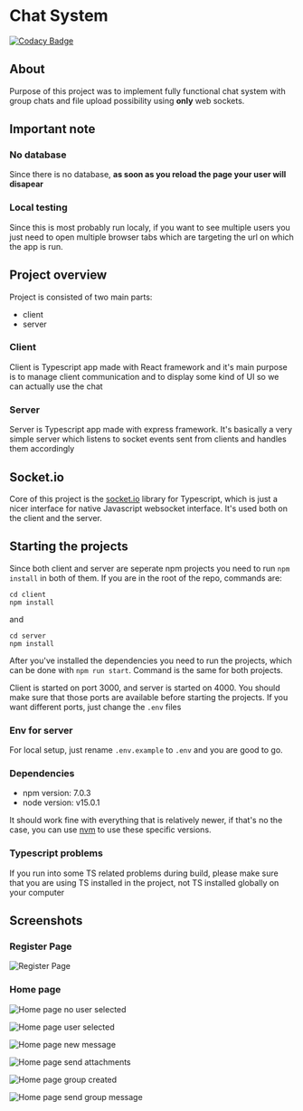 # Chat System

[![Codacy Badge](https://api.codacy.com/project/badge/Grade/34921120d07d4eeaac040fefa37030c8)](https://app.codacy.com/gh/MATF-Computer-Networks-Projects/2020_Chat-System?utm_source=github.com&utm_medium=referral&utm_content=MATF-Computer-Networks-Projects/2020_Chat-System&utm_campaign=Badge_Grade)

## About 

Purpose of this project was to implement fully functional chat system with group chats and file upload possibility using **only** web sockets.


## Important note

### No database 
Since there is no database, **as soon as you reload the page your user will disapear**

### Local testing 

Since this is most probably run localy, if you want to see multiple users you just need to open multiple browser tabs which are targeting the url on which the app is run.

## Project overview

Project is consisted of two main parts:

- client
- server 

### Client 

Client is Typescript app made with React framework and it's main purpose is to manage client communication and to display some kind of UI so we can actually use the chat

### Server 

Server is Typescript app made with express framework. It's basically a very simple server which listens to socket events sent from clients and handles them accordingly


## Socket.io 

Core of this project is the [socket.io](https://socket.io/) library for Typescript, which is just a nicer interface for native Javascript websocket interface. It's used both on the client and the server.

## Starting the projects

Since both client and server are seperate npm projects you need to run `npm install` in both of them. If you are in the root of the repo, commands are:

```
cd client
npm install 
```

and 

```
cd server
npm install 
```

After you've installed the dependencies you need to run the projects, which can be done with `npm run start`. Command is the same for both projects.

Client is started on port 3000, and server is started on 4000. You should make sure that those ports are available before starting the projects. If you want different ports, just change the `.env` files

### Env for server

For local setup, just rename `.env.example` to `.env` and you are good to go.

### Dependencies 

- npm version: 7.0.3
- node version: v15.0.1

It should work fine with everything that is relatively newer, if that's no the case, you can use [nvm](https://github.com/nvm-sh/nvm) to use these specific versions.

### Typescript problems

If you run into some TS related problems during build, please make sure that you are using TS installed in the project, not TS installed globally on your computer

## Screenshots 

### Register Page
![Register Page](https://i.postimg.cc/0QK5WjcG/register-Page.png)
### Home page
![Home page no user selected](https://i.postimg.cc/Jz0QQPnk/home-Page-No-User-Selected.png)

![Home page user selected](https://i.postimg.cc/fRPfqmtg/home-Page-User-Selected.png)

![Home page new message](https://i.postimg.cc/7LTMFhSP/home-Page-New-Message.png)

![Home page send attachments](https://i.postimg.cc/Fzhykx81/home-Page-Send-Attachments.png)

![Home page group created](https://i.postimg.cc/RhGc7Hxd/home-Page-New-Group.png)

![Home page send group message](https://i.postimg.cc/fWvjn6Sd/home-Page-Send-Group-Message.png)


